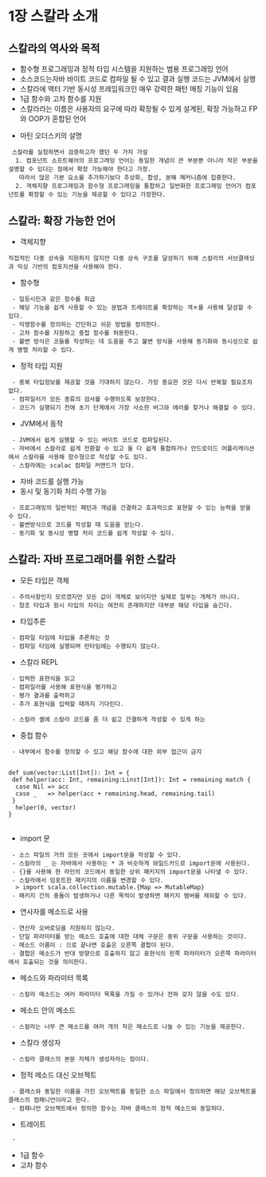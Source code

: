 # 1장 스칼라 소개

## 스칼라의 역사와 목적
 * 함수형 프로그래밍과 정적 타입 시스템을 지원하는 범용 프로그래밍 언어
 * 소스코드는자바 바이트 코드로 컴파일 될 수 있고 결과 실행 코드는 JVM에서 실행
 * 스칼라에 액터 기반 동시성 프레임워크인 매우 강력한 패턴 매칭 기능이 있음
 * 1급 함수와 고차 함수를 지원
 * 스칼라라는 이름은 사용자의 요구에 따라 확장될 수 있게 설계된, 확장 가능하고 FP와 OOP가 혼합된 언어
  - 마틴 오더스키의 설명
 ```
  스칼라를 실험하면서 검증하고자 했던 두 가지 가설
   1. 컴포넌트 소프트웨어의 프로그래밍 언어는 동일한 개념이 큰 부분뿐 아니라 작은 부분을 설명할 수 있다는 점에서 확장 가능해야 한다고 가정. 
    따라서 많은 기본 요소를 추가하기보다 추상화, 합성, 분해 메커니즘에 집중한다. 
   2. 객체지향 프로그래밍과 함수형 프로그래밍을 통합하고 일반화한 프로그래밍 언어가 컴포넌트를 확장할 수 있는 기능을 제공할 수 있다고 가정한다.    
 ```
 
## 스칼라: 확장 가능한 언어
 * 객체지향
  ```
  직접적인 다중 상속을 지원하지 않지만 다중 상속 구조를 달성하기 위해 스칼라의 서브클래싱과 믹싱 기반의 컴포지션을 사용해야 한다.
  ```
 * 함수형
  ```
   - 일등시민과 같은 함수를 취급
   - 해당 기능을 쉽게 사용할 수 있는 문법과 트레이트를 확장하는 객ㅊ를 사용해 달성할 수 있다.
   - 익명함수를 정의하는 간단하고 쉬운 방법을 정의한다.
   - 고차 함수를 지원하고 중첩 함수를 허용한다.
   - 불변 방식은 코들를 작성하는 데 도움을 주고 불변 방식을 사용해 동기화와 동시성으로 쉽게 병렬 처리할 수 있다.
  ```
 * 정적 타입 지원
  ```
   - 중복 타입정보를 제공할 것을 기대하지 않는다. 가장 중요한 것은 다시 반복할 필요조차 없다.
   - 컴파일러가 모든 종류의 검사를 수행하도록 보장한다. 
   - 코드가 실행되기 전에 초기 단계에서 가장 사소한 버그와 에러를 찾거나 해결할 수 있다.
  ```
 * JVM에서 동작
  ```
   - JVM에서 쉽게 실행할 수 있는 바이트 코드로 컴파일된다.
   - 자바에서 스칼라로 쉽게 전환할 수 있고 둘 다 쉽게 통합하거나 안드로이드 어플리케이션에서 스칼라를 사용해 함수형으로 작성할 수도 있다.
   - 스칼라에는 scalac 컴파일 커맨드가 있다.
  ```
 * 자바 코드를 실행 가능
 * 동시 및 동기화 처리 수행 가능
  ```
   - 프로그래밍의 일반적인 패턴과 개념을 간결하고 효과적으로 표현할 수 있는 능력을 얻을 수 있다.
   - 불변방식으로 코드를 작성할 때 도움을 얻는다.
   - 동기화 및 동시성 병렬 처리 코드를 쉽게 작성할 수 있다.
  ```
 ## 스칼라: 자바 프로그래머를 위한 스칼라 
  * 모든 타입은 객체
  ```
   - 주의사항인지 모르겠지만 모든 값이 객체로 보이지만 실제로 일부는 개체가 아니다.
   - 참조 타입과 원시 타입의 차이는 여전히 존재하지만 대부분 해당 타입을 숨긴다.
  ```
  * 타입추론
  ```
   - 컴파일 타임에 타입을 추론하는 것
   - 컴파일 타임에 실행되며 런타임에는 수행되지 않는다.
  ```
  * 스칼라 REPL
  ```
   - 입력한 표현식을 읽고
   - 컴파일러를 사용해 표현식을 평가하고
   - 평가 결과를 출력하고
   - 추가 표현식을 입력할 때까지 기다린다.
   
   - 스칼라 셸에 스칼라 코드를 좀 더 쉽고 간결하게 작성할 수 있게 하는 
  ```
  * 중첩 함수
  ```
   - 내부에서 함수를 정의할 수 있고 해당 함수에 대한 외부 접근이 금지
  ```
  <pre>
<code>
def sum(vector:List[Int]): Int = {
 def helper(acc: Int, remaining:Linst[Int]): Int = remaining match {
  case Nil => acc
  case _   => helper(acc + remaining.head, remaining.tail)
 }
  helper(0, vector)
}
</code>
</pre>
  
  * import 문
  ```
   - 소스 파일의 거의 모든 곳에서 import문을 작성할 수 있다.
   - 스칼라의 _ 는 자바에서 사용하는 * 과 비슷하게 와일드카드로 import문에 사용된다.
   - {}를 사용해 한 라인의 코드에서 동일한 상위 패키지의 import문을 나타낼 수 있다.
   - 스칼라에서 임포트한 패키지의 이름을 변경할 수 있다. 
    > import scala.collection.mutable.{Map => MutableMap}
   - 패키지 간의 충돌이 발생하거나 다른 목적이 발생하면 패키지 멤버를 제외할 수 있다. 
  ```
  * 연사자를 메소드로 사용
  ```
   - 연산자 오버로딩을 지원하지 않는다. 
   - 단일 파라미터를 받는 메소드 호출에 대한 대체 구문은 중위 구문을 사용하는 것이다.
   - 메소드 이름이 : 으로 끝나면 호출은 오른쪽 결합이 된다.
   - 결합은 메소드가 반대 방향으로 호출하지 않고 표현식의 왼쪽 파라미터가 오른쪽 파라미터에서 호출되는 것을 의미한다.
  ```
  * 메소드와 파라미터 목록
  ```
   - 스칼라 메소드는 여러 파라미터 목록을 가질 수 있거나 전혀 갖지 않을 수도 있다.
  ```
  * 메소드 안의 메소드
  ```
   - 스칼라는 너무 큰 메소드를 여러 개의 작은 메소드로 나눌 수 있는 기능을 제공한다.
  ```
  * 스칼라 생성자
  ```
   - 스칼라 클래스의 본문 자체가 생성자라는 점이다.
  ```
  * 정적 메소드 대신 오브젝트
  ```
   - 클래스와 동일한 이름을 가진 오브젝트를 동일한 소스 파일에서 정의하면 해당 오브젝트를 클래스의 컴패니언이라고 한다. 
   - 컴패니언 오브젝트에서 정의한 함수는 자바 클래스의 정적 메소드와 동일하다.
  ```
  * 트레이트
  ```
   - 
  ```
 * 1급 함수
 * 고차 함수
